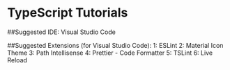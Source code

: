 # TypeScript Tutorials

##Suggested IDE:
Visual Studio Code

##Suggested Extensions (for Visual Studio Code):
1: ESLint
2: Material Icon Theme
3: Path Intellisense
4: Prettier - Code Formatter
5: TSLint 
6: Live Reload
